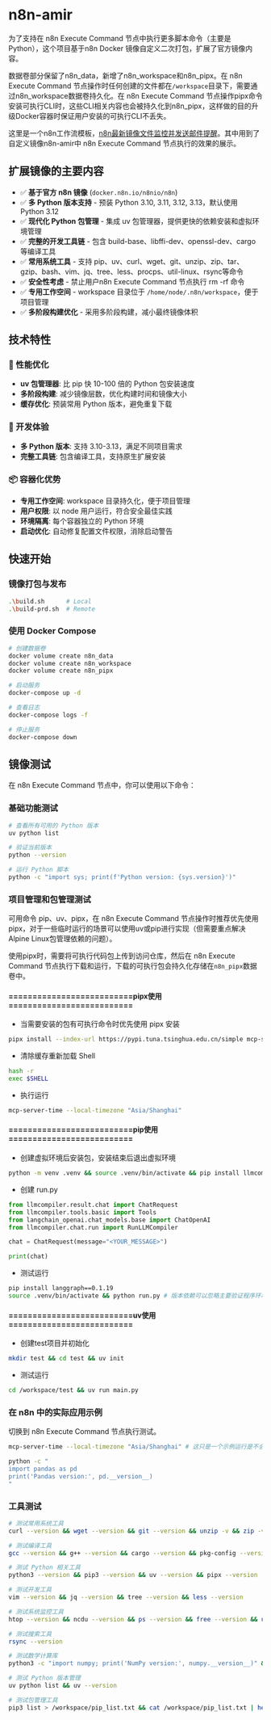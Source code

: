 # n8n-amir

为了支持在 n8n Execute Command 节点中执行更多脚本命令（主要是Python），这个项目基于n8n Docker 镜像自定义二次打包，扩展了官方镜像内容。

数据卷部分保留了n8n_data，新增了n8n_workspace和n8n_pipx。在 n8n Execute Command 节点操作时任何创建的文件都在`/workspace`目录下，需要通过n8n_workspace数据卷持久化。在 n8n Execute Command 节点操作pipx命令安装可执行CLI时，这些CLI相关内容也会被持久化到n8n_pipx，这样做的目的升级Docker容器时保证用户安装的可执行CLI不丢失。

这里是一个n8n工作流模板，[n8n最新镜像文件监控并发送邮件提醒](https://github.com/crazyyanchao/n8n-workflow-template/tree/main/workflows/docker-n8n-update-notice)。其中用到了自定义镜像n8n-amir中 n8n Execute Command 节点执行的效果的展示。

## 扩展镜像的主要内容

- ✅ **基于官方 n8n 镜像** (`docker.n8n.io/n8nio/n8n`)
- ✅ **多 Python 版本支持** - 预装 Python 3.10, 3.11, 3.12, 3.13，默认使用 Python 3.12
- ✅ **现代化 Python 包管理** - 集成 uv 包管理器，提供更快的依赖安装和虚拟环境管理
- ✅ **完整的开发工具链** - 包含 build-base、libffi-dev、openssl-dev、cargo 等编译工具
- ✅ **常用系统工具** - 支持 pip、uv、curl、wget、git、unzip、zip、tar、gzip、bash、vim、jq、tree、less、procps、util-linux、rsync等命令
- ✅ **安全性考虑** - 禁止用户n8n Execute Command 节点执行 rm -rf 命令
- ✅ **专用工作空间** - workspace 目录位于 `/home/node/.n8n/workspace`，便于项目管理
- ✅ **多阶段构建优化** - 采用多阶段构建，减小最终镜像体积

## 技术特性

### 🚀 性能优化
- **uv 包管理器**: 比 pip 快 10-100 倍的 Python 包安装速度
- **多阶段构建**: 减少镜像层数，优化构建时间和镜像大小
- **缓存优化**: 预装常用 Python 版本，避免重复下载

### 🔧 开发体验
- **多 Python 版本**: 支持 3.10-3.13，满足不同项目需求
- **完整工具链**: 包含编译工具，支持原生扩展安装

### 📦 容器化优势
- **专用工作空间**: workspace 目录持久化，便于项目管理
- **用户权限**: 以 node 用户运行，符合安全最佳实践
- **环境隔离**: 每个容器独立的 Python 环境
- **启动优化**: 自动修复配置文件权限，消除启动警告

## 快速开始

### 镜像打包与发布

```bash
.\build.sh      # Local
.\build-prd.sh  # Remote
```

### 使用 Docker Compose

```bash
# 创建数据卷
docker volume create n8n_data
docker volume create n8n_workspace
docker volume create n8n_pipx

# 启动服务
docker-compose up -d

# 查看日志
docker-compose logs -f

# 停止服务
docker-compose down
```

## 镜像测试

在 n8n Execute Command 节点中，你可以使用以下命令：

### 基础功能测试

```bash
# 查看所有可用的 Python 版本
uv python list

# 验证当前版本
python --version

# 运行 Python 脚本
python -c "import sys; print(f'Python version: {sys.version}')"
```

### 项目管理和包管理测试

可用命令 pip、uv、pipx，在 n8n Execute Command 节点操作时推荐优先使用pipx，对于一些临时运行的场景可以使用uv或pip进行实现（但需要重点解决Alpine Linux包管理依赖的问题）。

使用pipx时，需要将可执行代码包上传到访问仓库，然后在 n8n Execute Command 节点执行下载和运行，下载的可执行包会持久化存储在`n8n_pipx`数据卷中。

#### ==========================pipx使用==========================

- 当需要安装的包有可执行命令时优先使用 pipx 安装

```bash
pipx install --index-url https://pypi.tuna.tsinghua.edu.cn/simple mcp-server-time
```

- 清除缓存重新加载 Shell

```bash
hash -r
exec $SHELL
```

- 执行运行
```bash
mcp-server-time --local-timezone "Asia/Shanghai"
```

#### ==========================pip使用==========================

- 创建虚拟环境后安装包，安装结束后退出虚拟环境

```bash
python -m venv .venv && source .venv/bin/activate && pip install llmcompiler --index-url https://pypi.tuna.tsinghua.edu.cn/simple && deactivate
```

- 创建 run.py

```python
from llmcompiler.result.chat import ChatRequest
from llmcompiler.tools.basic import Tools
from langchain_openai.chat_models.base import ChatOpenAI
from llmcompiler.chat.run import RunLLMCompiler

chat = ChatRequest(message="<YOUR_MESSAGE>")

print(chat)
```

- 测试运行

```bash
pip install langgraph==0.1.19
source .venv/bin/activate && python run.py # 版本依赖可以忽略主要验证程序环境安装方式
```

#### ==========================uv使用==========================

- 创建test项目并初始化

```bash
mkdir test && cd test && uv init
```

- 测试运行

```bash
cd /workspace/test && uv run main.py
```

### 在 n8n 中的实际应用示例

切换到 n8n Execute Command 节点执行测试。

```bash
mcp-server-time --local-timezone "Asia/Shanghai" # 这只是一个示例运行是不会返回结果会一直显示加载，说明CLI安装正常
```

```bash
python -c "
import pandas as pd
print('Pandas version:', pd.__version__)
"
```

### 工具测试

```bash
# 测试常用系统工具
curl --version && wget --version && git --version && unzip -v && zip -v && tar --version && gzip --version && bash --version

# 测试编译工具
gcc --version && g++ --version && cargo --version && pkg-config --version

# 测试 Python 相关工具
python3 --version && pip3 --version && uv --version && pipx --version

# 测试开发工具
vim --version && jq --version && tree --version && less --version

# 测试系统监控工具
htop --version && ncdu --version && ps --version && free --version && uptime --version

# 测试搜索工具
rsync --version

# 测试数学计算库
python3 -c "import numpy; print('NumPy version:', numpy.__version__)" && python3 -c "import pandas; print('Pandas version:', pandas.__version__)"

# 测试 Python 版本管理
uv python list && uv --version

# 测试包管理工具
pip3 list > /workspace/pip_list.txt && cat /workspace/pip_list.txt | head -100
```



